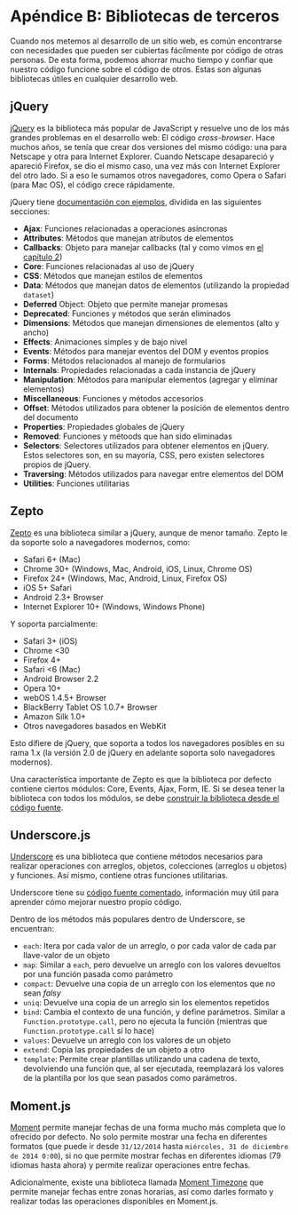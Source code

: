 # Apéndice B: Bibliotecas de terceros

Cuando nos metemos al desarrollo de un sitio web, es común encontrarse con necesidades que pueden ser cubiertas fácilmente por código de otras personas. De esta forma, podemos ahorrar mucho tiempo y confiar que nuestro código funcione sobre el código de otros. Estas son algunas bibliotecas útiles en cualquier desarrollo web.

## jQuery

[jQuery](http://jquery.com/) es la biblioteca más popular de JavaScript y resuelve uno de los más grandes problemas en el desarrollo web: El código *cross-browser*. Hace muchos años, se tenía que crear dos versiones del mismo código: una para Netscape y otra para Internet Explorer. Cuando Netscape desapareció y apareció Firefox, se dio el mismo caso, una vez más con Internet Explorer del otro lado. Si a eso le sumamos otros navegadores, como Opera o Safari (para Mac OS), el código crece rápidamente.

jQuery tiene [documentación con ejemplos](http://api.jquery.com/), dividida en las siguientes secciones:

* __Ajax__: Funciones relacionadas a operaciones asíncronas
* __Attributes__: Métodos que manejan atributos de elementos
* __Callbacks__: Objeto para manejar callbacks (tal y como vimos en [el capítulo 2](/2-funciones.html#callbacks))
* __Core__: Funciones relacionadas al uso de jQuery
* __CSS__: Métodos que manejan estilos de elementos
* __Data__: Métodos que manejan datos de elementos (utilizando la propiedad `dataset`)
* __Deferred__ Object: Objeto que permite manejar promesas
* __Deprecated__: Funciones y métodos que serán eliminados
* __Dimensions__: Métodos que manejan dimensiones de elementos (alto y ancho)
* __Effects__: Animaciones simples y de bajo nivel
* __Events__: Métodos para manejar eventos del DOM y eventos propios
* __Forms__: Métodos relacionados al manejo de formularios
* __Internals__: Propiedades relacionadas a cada instancia de jQuery
* __Manipulation__: Métodos para manipular elementos (agregar y eliminar elementos)
* __Miscellaneous__: Funciones y métodos accesorios
* __Offset__: Métodos utilizados para obtener la posición de elementos dentro del documento
* __Properties__: Propiedades globales de jQuery
* __Removed__: Funciones y métoods que han sido eliminadas
* __Selectors__: Selectores utilizados para obtener elementos en jQuery. Estos selectores son, en su mayoría, CSS, pero existen selectores propios de jQuery.
* __Traversing__: Métodos utilizados para navegar entre elementos del DOM
* __Utilities__: Funciones utilitarias

## Zepto

[Zepto](http://zeptojs.com/) es una biblioteca similar a jQuery, aunque de menor tamaño. Zepto le da soporte solo a navegadores modernos, como:

* Safari 6+ (Mac)
* Chrome 30+ (Windows, Mac, Android, iOS, Linux, Chrome OS)
* Firefox 24+ (Windows, Mac, Android, Linux, Firefox OS)
* iOS 5+ Safari
* Android 2.3+ Browser
* Internet Explorer 10+ (Windows, Windows Phone)

Y soporta parcialmente:

* Safari 3+ (iOS)
* Chrome <30
* Firefox 4+
* Safari <6 (Mac)
* Android Browser 2.2
* Opera 10+
* webOS 1.4.5+ Browser
* BlackBerry Tablet OS 1.0.7+ Browser
* Amazon Silk 1.0+
* Otros navegadores basados en WebKit

Esto difiere de jQuery, que soporta a todos los navegadores posibles en su rama 1.x (la versión 2.0 de jQuery en adelante soporta solo navegadores modernos).

Una característica importante de Zepto es que la biblioteca por defecto contiene ciertos módulos: Core, Events, Ajax, Form, IE. Si se desea tener la biblioteca con todos los módulos, se debe [construir la biblioteca desde el código fuente](https://github.com/madrobby/zepto#building).

## Underscore.js

[Underscore](http://underscorejs.org/) es una biblioteca que contiene métodos necesarios para realizar operaciones con arreglos, objetos, colecciones (arreglos u objetos) y funciones. Así mismo, contiene otras funciones utilitarias.

Underscore tiene su [código fuente comentado](http://underscorejs.org/docs/underscore.html), información muy útil para aprender cómo mejorar nuestro propio código.

Dentro de los métodos más populares dentro de Underscore, se encuentran:

* `each`: Itera por cada valor de un arreglo, o por cada valor de cada par llave-valor de un objeto
* `map`: Similar a `each`, pero devuelve un arreglo con los valores devueltos por una función pasada como parámetro
* `compact`: Devuelve una copia de un arreglo con los elementos que no sean *falsy*
* `uniq`: Devuelve una copia de un arreglo sin los elementos repetidos
* `bind`: Cambia el contexto de una función, y define parámetros. Similar a `Function.prototype.call`, pero no ejecuta la función (mientras que `Function.prototype.call` sí lo hace)
* `values`: Devuelve un arreglo con los valores de un objeto
* `extend`: Copia las propiedades de un objeto a otro
* `template`: Permite crear plantillas utilizando una cadena de texto, devolviendo una función que, al ser ejecutada, reemplazará los valores de la plantilla por los que sean pasados como parámetros.

## Moment.js

[Moment](http://momentjs.com/) permite manejar fechas de una forma mucho más completa que lo ofrecido por defecto. No solo permite mostrar una fecha en diferentes formatos (que puede ir desde `31/12/2014` hasta `miércoles, 31 de diciembre de 2014 0:00`), si no que permite mostrar fechas en diferentes idiomas (79 idiomas hasta ahora) y permite realizar operaciones entre fechas.

Adicionalmente, existe una biblioteca llamada [Moment Timezone](http://momentjs.com/timezone/) que permite manejar fechas entre zonas horarias, así como darles formato y realizar todas las operaciones disponibles en Moment.js.